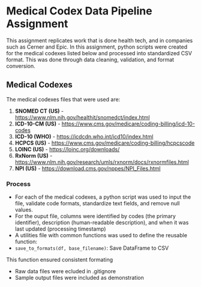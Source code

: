 # Medical Codex Data Pipeline Assignment

This assignment replicates work that is done health tech, and in companies such as Cerner and Epic. In this assignment, python scripts were created for the medical codexes listed below and processed into standardized CSV format. This was done through data cleaning, validation, and format conversion.

## Medical Codexes
The medical codexes files that were used are:
1. **SNOMED CT (US)** - https://www.nlm.nih.gov/healthit/snomedct/index.html
2. **ICD-10-CM (US)** - https://www.cms.gov/medicare/coding-billing/icd-10-codes
3. **ICD-10 (WHO)** - https://icdcdn.who.int/icd10/index.html
4. **HCPCS (US)** - https://www.cms.gov/medicare/coding-billing/hcpcscode
5. **LOINC (US)** -  https://loinc.org/downloads/
6. **RxNorm (US)** - https://www.nlm.nih.gov/research/umls/rxnorm/docs/rxnormfiles.html
7. **NPI (US)** - https://download.cms.gov/nppes/NPI_Files.html

### Process
- For each of the medical codexes, a python script was used to input the file, validate code formats, standardize text fields, and remove null values. 
- For the ouput file, columns were identified by codes (the primary identifier), description (human-readable description), and when it was last updated (processing timestamp)
- A utilities file with common functions was used to define the reusable function:
- `save_to_formats(df, base_filename)`: Save DataFrame to CSV 

This function ensured consistent formating

- Raw data files were ecluded in .gitignore 
- Sample output files were included as demonstration